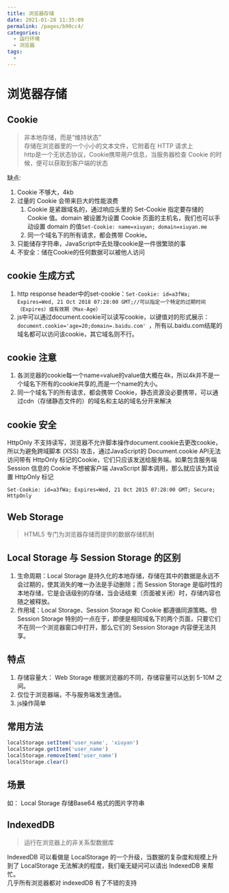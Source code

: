 ```yaml
---
title: 浏览器存储
date: 2021-01-28 11:35:09
permalink: /pages/b90cc4/
categories:
  - 运行环境
  - 浏览器
tags:
  - 
---
```

# 浏览器存储

## Cookie
> 非本地存储，而是“维持状态”   
> 存储在浏览器里的一个小小的文本文件，它附着在 HTTP 请求上   
> http是一个无状态协议，Cookie携带用户信息，当服务器检查 Cookie 的时候，便可以获取到客户端的状态

缺点:   
1. Cookie 不够大，4kb
2. 过量的 Cookie 会带来巨大的性能浪费
   1. Cookie 是紧跟域名的，通过响应头里的 Set-Cookie 指定要存储的 Cookie 值。domain 被设置为设置 Cookie 页面的主机名，我们也可以手动设置 domain 的值`Set-Cookie: name=xiuyan; domain=xiuyan.me`
   2. 同一个域名下的所有请求，都会携带 Cookie。
3. 只能储存字符串，JavaScript中去处理cookie是一件很繁琐的事
4. 不安全：储在Cookie的任何数据可以被他人访问

## cookie 生成方式
1. http response header中的set-cookie：`Set-Cookie: id=a3fWa; Expires=Wed, 21 Oct 2018 07:28:00 GMT;//可以指定一个特定的过期时间（Expires）或有效期（Max-Age）
`
2. js中可以通过document.cookie可以读写cookie，以键值对的形式展示：`document.cookie='age=20;domain=.baidu.com'
`，所有以.baidu.com结尾的域名都可以访问该cookie，其它域名则不行。

## cookie 注意
1. 各浏览器的cookie每一个name=value的value值大概在4k，所以4k并不是一个域名下所有的cookie共享的,而是一个name的大小。
2. 同一个域名下的所有请求，都会携带 Cookie，静态资源没必要携带，可以通过cdn（存储静态文件的）的域名和主站的域名分开来解决

## cookie 安全
HttpOnly 不支持读写，浏览器不允许脚本操作document.cookie去更改cookie，
所以为避免跨域脚本 (XSS) 攻击，通过JavaScript的 Document.cookie API无法访问带有 HttpOnly 标记的Cookie，它们只应该发送给服务端。如果包含服务端 Session 信息的 Cookie 不想被客户端 JavaScript 脚本调用，那么就应该为其设置 HttpOnly 标记
```
Set-Cookie: id=a3fWa; Expires=Wed, 21 Oct 2015 07:28:00 GMT; Secure; HttpOnly
```

## Web Storage
> HTML5 专门为浏览器存储而提供的数据存储机制

## Local Storage 与 Session Storage 的区别
1. 生命周期：Local Storage 是持久化的本地存储，存储在其中的数据是永远不会过期的，使其消失的唯一办法是手动删除；而 Session Storage 是临时性的本地存储，它是会话级别的存储，当会话结束（页面被关闭）时，存储内容也随之被释放。
2. 作用域：Local Storage、Session Storage 和 Cookie 都遵循同源策略。但 Session Storage 特别的一点在于，即便是相同域名下的两个页面，只要它们不在同一个浏览器窗口中打开，那么它们的 Session Storage 内容便无法共享。

## 特点
1. 存储容量大： Web Storage 根据浏览器的不同，存储容量可以达到 5-10M 之间。
2. 仅位于浏览器端，不与服务端发生通信。
3. js操作简单
## 常用方法
```js
localStorage.setItem('user_name', 'xiuyan')
localStorage.getItem('user_name')
localStorage.removeItem('user_name')
localStorage.clear()
```
## 场景
如： Local Storage 存储Base64 格式的图片字符串

## IndexedDB
> 运行在浏览器上的非关系型数据库

IndexedDB 可以看做是 LocalStorage 的一个升级，当数据的复杂度和规模上升到了 LocalStorage 无法解决的程度，我们毫无疑问可以请出 IndexedDB 来帮忙。   
几乎所有浏览器都对 indexedDB 有了不错的支持